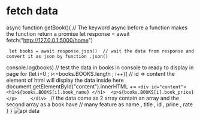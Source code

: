 # fetch data

async function getBook(){   // The keyword async before a function makes the function return a promise
   let response  = await fetch("http://127.0.0.1:5000/home")

     let books = await response.json()  // wait the data from response and convert it as json by function .json()
   console.log(books)      // test the data in books in console to ready to display in page
     for (let i=0 ; i<=books.BOOKS.length ; i++){
      // id => content the element of html will display the data inside here 
   document.getElementById("content").innerHTML += `<div id="content">  <h1>${books.BOOKS[i].book_name} </h1>  <p>${books.BOOKS[i].book_price} </p>     </div> `
                       // the data come as 2 array contain an array and the second array as a book have
                       // many feature as name , title , id , price , rate 
  }
}
![api data](https://github.com/tomasjr37/books/assets/64990413/aafed6de-b72b-43ed-8382-2204f94f628c)

